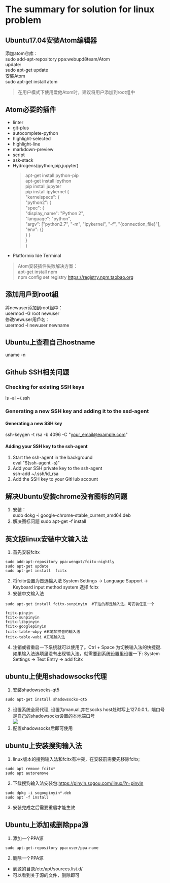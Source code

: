 # The summary for solution for linux problem

## Ubuntu17.04安装Atom编辑器
添加atom仓库：  
sudo add-apt-repository ppa:webupd8team/Atom  
update:  
sudo apt-get update  
安裝Atom  
sudo apt-get install atom  

> 在用户模式下使用爱他Atom时，建议将用户添加到root组中

## Atom必要的插件
- linter
- git-plus
- autocomplete-python
- highlight-selected
- highlight-line
- markdown-preview
- script
- ask-stack
- Hydrogens(ipython,pip,jupyter)
  > apt-get install python-pip  
  > apt-get install ipython  
  > pip install jupyter  
  > pip install ipykernel
  >{  
  "kernelspecs": {  
    "python2": {  
      "spec": {  
        "display_name": "Python 2",  
        "language": "python",  
        "argv": ["python2.7", "-m", "ipykernel", "-f", "{connection_file}"],  
        "env": {}  
      }
    }  
  }  
}    
- Platformio Ide Terminal  


> Atom安装插件失败解决方案：  
> apt-get install npm  
> npm config set registry https://registry.npm.taobao.org  
>

## 添加用戶到root組
將newuser添加到root組中：  
usermod -G root newuser  
修改newuser用戶名：  
usermod -l newuser newname  

## Ubuntu上查看自己hostname
uname -n

## Github SSH相关问题
### Checking for existing SSH keys
ls -al ~/.ssh  
### Generating a new SSH key and adding it to the ssd-agent
#### Generating a new SSH key
ssh-keygen -t rsa -b 4096 -C "your_email@example.com"
#### Adding your SSH key to the ssh-agent
1. Start the ssh-agent in the background  
eval "$(ssh-agent -s)"
2. Add your SSH private key to the ssh-agent  
ssh-add ~/.ssh/id_rsa
3. Add the SSH key to your GitHub account

## 解决Ubuntu安装chrome没有图标的问题
1. 安装：  
sudo dokg -i google-chrome-stable_current_amd64.deb
2. 解决图标问题
sudo apt-get -f install


## 英文版linux安装中文输入法
1. 首先安装fcitx
```
sudo add-apt-repository ppa:wengxt/fcitx-nightly
sudo apt-get update
sudo apt-get install  fcitx
```
2. 将fcitx设置为首选输入法
System Settings -> Language Support -> Keyboard input method system 选择 fcitx
3. 安装中文输入法
```
sudo apt-get install fcitx-sunpinyin  #下边的都是输入法，可安装任意一个

fcitx-pinyin
fcitx-sunpinyin
fcitx-libpinyin
fcitx-googlepinyin
fcitx-table-wbpy #五笔加拼音的输入法
fcitx-table-wubi #五笔输入法
```
4. 注销或者重启一下系统就可以使用了。Ctrl + Space 为切换输入法的快捷键.  
如果输入法选项里没有出现输入法，就需要到系统设置里设置一下: System Settings -> Text Entry -> add fcitx

## ubuntu上使用shadowsocks代理
1. 安装shadowsocks-qt5
```
sudo apt-get install shadowsocks-qt5
```
2. 设置系统全局代理, 设置为manual,并在socks host处时写上127.0.0.1，端口号是自己的shadowsocks设置的本地端口号  
![](https://github.com/CraftHeart/linux/blob/master/pic/Screenshot%20from%202017-11-29%2010-37-07.png)  
3. 配置shadowsocks后即可使用

## ubuntu上安装搜狗输入法
1. linux版本的搜狗输入法和fcitx有冲突，在安装前需要先移除fcitx;
```
sudo apt remove fcitx*
sudo apt autoremove
```
2. 下载搜狗输入法安装包:https://pinyin.sogou.com/linux/?r=pinyin
```
sudo dpkg -i sogoupinyin*.deb
sudo apt -f install
```
3. 安装完成之后需要重启才能生效

## Ubuntu上添加或删除ppa源
1. 添加一个PPA源
```
sudo apt-get-repository ppa:user/ppa-name
```
2. 删除一个PPA源
- 到源的目录/etc/apt/sources.list.d/
- 可以看到关于源的文件，删除即可
